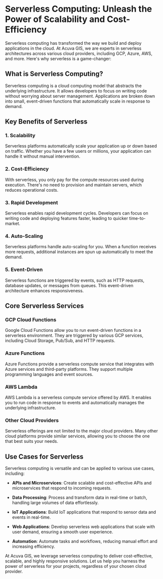 # Serverless Computing: Unleash the Power of Scalability and Cost-Efficiency

Serverless computing has transformed the way we build and deploy applications in the cloud. At Acuva GIS, we are experts in serverless architectures across various cloud providers, including GCP, Azure, AWS, and more. Here's why serverless is a game-changer:

## What is Serverless Computing?

Serverless computing is a cloud computing model that abstracts the underlying infrastructure. It allows developers to focus on writing code without worrying about server management. Applications are broken down into small, event-driven functions that automatically scale in response to demand.

## Key Benefits of Serverless

### 1. Scalability

Serverless platforms automatically scale your application up or down based on traffic. Whether you have a few users or millions, your application can handle it without manual intervention.

### 2. Cost-Efficiency

With serverless, you only pay for the compute resources used during execution. There's no need to provision and maintain servers, which reduces operational costs.

### 3. Rapid Development

Serverless enables rapid development cycles. Developers can focus on writing code and deploying features faster, leading to quicker time-to-market.

### 4. Auto-Scaling

Serverless platforms handle auto-scaling for you. When a function receives more requests, additional instances are spun up automatically to meet the demand.

### 5. Event-Driven

Serverless functions are triggered by events, such as HTTP requests, database updates, or messages from queues. This event-driven architecture enhances responsiveness.

## Core Serverless Services

### GCP Cloud Functions

Google Cloud Functions allow you to run event-driven functions in a serverless environment. They are triggered by various GCP services, including Cloud Storage, Pub/Sub, and HTTP requests.

### Azure Functions

Azure Functions provide a serverless compute service that integrates with Azure services and third-party platforms. They support multiple programming languages and event sources.

### AWS Lambda

AWS Lambda is a serverless compute service offered by AWS. It enables you to run code in response to events and automatically manages the underlying infrastructure.

### Other Cloud Providers

Serverless offerings are not limited to the major cloud providers. Many other cloud platforms provide similar services, allowing you to choose the one that best suits your needs.

## Use Cases for Serverless

Serverless computing is versatile and can be applied to various use cases, including:

- **APIs and Microservices**: Create scalable and cost-effective APIs and microservices that respond to incoming requests.

- **Data Processing**: Process and transform data in real-time or batch, handling large volumes of data effortlessly.

- **IoT Applications**: Build IoT applications that respond to sensor data and events in real-time.

- **Web Applications**: Develop serverless web applications that scale with user demand, ensuring a smooth user experience.

- **Automation**: Automate tasks and workflows, reducing manual effort and increasing efficiency.

At Acuva GIS, we leverage serverless computing to deliver cost-effective, scalable, and highly responsive solutions. Let us help you harness the power of serverless for your projects, regardless of your chosen cloud provider.
